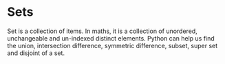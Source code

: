 # Sets

Set is a collection of items. In maths, it is a collection of unordered, unchangeable and un-indexed distinct elements. Python can help us find the union, intersection difference, symmetric difference, subset, super set and disjoint of a set.
